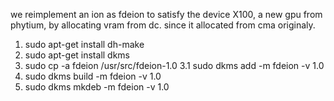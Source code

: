 we reimplement an ion  as fdeion to satisfy the device X100, a new gpu from phytium, by allocating vram from dc. since it allocated from cma originaly.

1. sudo apt-get install dh-make 
2. sudo apt-get install dkms
3. sudo cp -a fdeion /usr/src/fdeion-1.0
	3.1 sudo dkms add -m fdeion -v 1.0
4. sudo dkms build -m fdeion -v 1.0 
5. sudo dkms mkdeb -m fdeion -v 1.0
